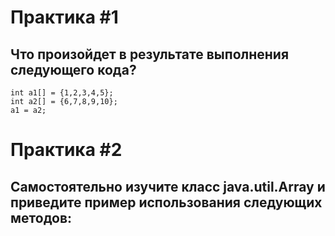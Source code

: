 # Практика #1
## Что произойдет в результате выполнения следующего кода?

```
int a1[] = {1,2,3,4,5};
int a2[] = {6,7,8,9,10};
a1 = a2;
```

# Практика #2
## Самостоятельно изучите класс java.util.Array и приведите пример использования следующих методов:
